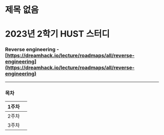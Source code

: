 # 제목 없음

# 2023년 2학기 HUST 스터디

### Reverse engineering - [https://dreamhack.io/lecture/roadmaps/all/reverse-engineering](https://dreamhack.io/lecture/roadmaps/all/reverse-engineering)

---

### **목차**

| 1주차 |  |
| --- | --- |
| 2주차 |  |
| 3주차 |  |
